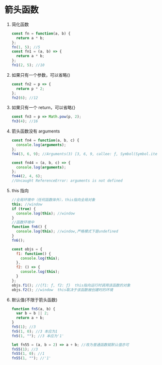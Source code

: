 # 箭头函数

1. 简化函数

   ```javascript
   const fn = function(a, b) {
     return a * b;
   };
   fn(1, 5); //5
   const fn1 = (a, b) => {
     return a * b;
   };
   fn1(2, 5); //10
   ```

2. 如果只有一个参数，可以省略()

   ```javascript
   const fn2 = p => {
     return p * 2;
   };
   fn2(6); //12
   ```

3. 如果只有一个 return，可以省略{}

   ```javascript
   const fn3 = p => Math.pow(p, 2);
   fn3(4); //16
   ```

4. 箭头函数没有 arguments

   ```javascript
   const fn4 = function(a, b, c) {
     console.log(arguments);
   };
   fn4(3, 6, 9); //Arguments(3) [3, 6, 9, callee: ƒ, Symbol(Symbol.iterator): ƒ]

   const fn44 = (a, b, c) => {
     console.log(arguments);
   };
   fn44(2, 4, 6);
   //Uncaught ReferenceError: arguments is not defined
   ```

5. this 指向

   ```javascript
   //全局环境中（任何函数体外），this指向全局对象
   this; //window
   if (true) {
     console.log(this); //window
   }
   //函数环境中
   function fn6() {
     console.log(this); //window,严格模式下是undefined
   }
   fn6();
   ```

   ```javascript
   const objs = {
     f1: function() {
       console.log(this);
     },
     f2: () => {
       console.log(this);
     }
   };
   objs.f1(); //{f1: ƒ, f2: ƒ}  this指向运行时调用该函数的对象 
   objs.f2(); //window  this取决于该函数被创建时的环境
   ```

6. 默认值(不限于箭头函数)

   ```javascript
   function fn5(a, b) {
     var b = b || 2;
     return a + b;
   }
   fn5(1); //3
   fn5(1, 0); //3 本应为1
   fn5(1, ""); //3 本应为'1'
   ```

   ```javascript
   let fn55 = (a, b = 2) => a + b; //改为普通函数赋默认值亦可
   fn55(1); //3
   fn55(1, 0); //1
   fn55(1, ""); //'1'
   ```
